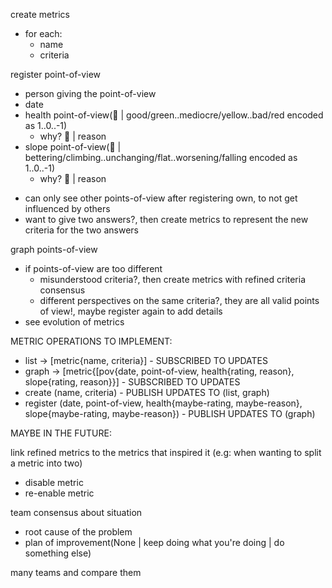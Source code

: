 create metrics
* for each:
  * name
  * criteria

register point-of-view
* person giving the point-of-view
* date
* health point-of-view(:shrug: | good/green..mediocre/yellow..bad/red encoded as 1..0..-1)
  - why? :shrug: | reason
* slope point-of-view(:shrug: | bettering/climbing..unchanging/flat..worsening/falling encoded as 1..0..-1)
  - why? :shrug: | reason

- can only see other points-of-view after registering own, to not get influenced by others
- want to give two answers?, then create metrics to represent the new criteria for the two answers

graph points-of-view
- if points-of-view are too different
  - misunderstood criteria?, then create metrics with refined criteria consensus
  - different perspectives on the same criteria?, they are all valid points of view!, maybe register again to add details
- see evolution of metrics

METRIC OPERATIONS TO IMPLEMENT:

* list -> [metric{name, criteria}] - SUBSCRIBED TO UPDATES
* graph -> [metric{[pov{date, point-of-view, health{rating, reason}, slope{rating, reason}}] - SUBSCRIBED TO UPDATES
* create (name, criteria) - PUBLISH UPDATES TO (list, graph)
* register (date, point-of-view, health{maybe-rating, maybe-reason}, slope{maybe-rating, maybe-reason}) - PUBLISH UPDATES TO (graph)

MAYBE IN THE FUTURE:

link refined metrics to the metrics that inspired it (e.g: when wanting to split a metric into two)

* disable metric
* re-enable metric

team consensus about situation
* root cause of the problem
* plan of improvement(None | keep doing what you're doing | do something else)

many teams and compare them

